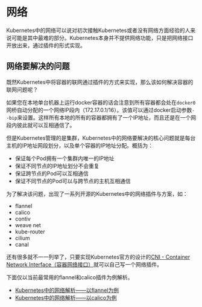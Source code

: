 # 网络

Kubernetes中的网络可以说对初次接触Kubernetes或者没有网络方面经验的人来说可能是其中最难的部分。Kubernetes本身并不提供网络功能，只是把网络接口开放出来，通过插件的形式实现。

## 网络要解决的问题

既然Kubernetes中将容器的联网通过插件的方式来实现，那么该如何解决容器的联网问题呢？

如果您在本地单台机器上运行docker容器的话会注意到所有容器都会处在`docker0`网桥自动分配的一个网络IP段内（172.17.0.1/16）。该值可以通过docker启动参数`--bip`来设置。这样所有本地的所有的容器都拥有了一个IP地址，而且还是在一个网段内彼此就可以互相通信了。

但是Kubernetes管理的是集群，Kubernetes中的网络要解决的核心问题就是每台主机的IP地址网段划分，以及单个容器的IP地址分配。概括为：

- 保证每个Pod拥有一个集群内唯一的IP地址
- 保证不同节点的IP地址划分不会重复
- 保证跨节点的Pod可以互相通信
- 保证不同节点的Pod可以与跨节点的主机互相通信

为了解决该问题，出现了一系列开源的Kubernetes中的网络插件与方案，如：

- flannel
- calico
- contiv
- weave net
- kube-router
- cilium
- canal

还有很多就不一一列举了，只要实现Kubernetes官方的设计的[CNI - Container Network Interface（容器网络接口）](cni.md)就可以自己写一个网络插件。

下面仅以当前最常用的flannel和calico插件为例解析。

- [Kubernetes中的网络解析——以flannel为例](flannel.md)
- [Kubernetes中的网络解析——以calico为例](calico.md)
